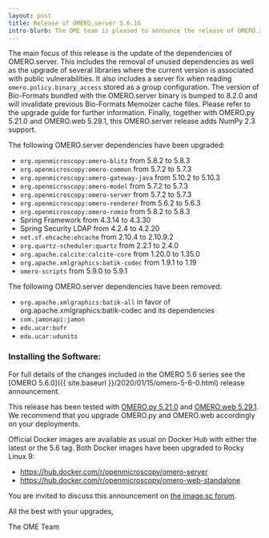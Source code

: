 ```yaml
---
layout: post
title: Release of OMERO.server 5.6.16
intro-blurb: The OME team is pleased to announce the release of OMERO.server 5.6.16
---
```


The main focus of this release is the update of the dependencies of OMERO.server.
This includes the removal of unused dependencies as well as the upgrade of several
libraries where the current version is associated with public vulnerabilities. It
also includes a server fix when reading `omero.policy.binary_access` stored as a group
configuration. The version of Bio-Formats bundled with the OMERO.server binary is
bumped to 8.2.0 and will invalidate previous Bio-Formats Memoizer cache files.
Please refer to the upgrade guide for further information. Finally, together with
OMERO.py 5.21.0 and OMERO.web 5.29.1, this OMERO.server release adds NumPy 2.3 support.

The following OMERO.server dependencies have been upgraded:

- `org.openmicroscopy:omero-blitz` from 5.8.2 to 5.8.3
- `org.openmicroscopy:omero-common` from 5.7.2 to 5.7.3
- `org.openmicroscopy:omero-gateway-java` from 5.10.2 to 5.10.3
- `org.openmicroscopy:omero-model` from 5.7.2 to 5.7.3
- `org.openmicroscopy:omero-server` from 5.7.2 to 5.7.3
- `org.openmicroscopy:omero-renderer` from 5.6.2 to 5.6.3
- `org.openmicroscopy:omero-romio` from 5.8.2 to 5.8.3
- Spring Framework from 4.3.14 to 4.3.30
- Spring Security LDAP from 4.2.4 to 4.2.20
- `net.sf.ehcache:ehcache` from 2.10.4 to 2.10.9.2
- `org.quartz-scheduler:quartz` from 2.2.1 to 2.4.0
- `org.apache.calcite:calcite-core` from 1.20.0 to 1.35.0
- `org.apache.xmlgraphics:batik-codec` from 1.9.1 to 1.19
- `omero-scripts` from 5.9.0 to 5.9.1

The following OMERO.server dependencies have been removed:

- `org.apache.xmlgraphics:batik-all` in favor of org.apache.xmlgraphics:batik-codec and its dependencies
- `com.jamonapi:jamon`
- `edu.ucar:bufr`
- `edu.ucar:udunits`

### Installing the Software:

For full details of the changes included in the OMERO 5.6 series see the
[OMERO 5.6.0]({{ site.baseurl }}/2020/01/15/omero-5-6-0.html) release
announcement.

This release has been tested with
[OMERO.py 5.21.0](https://pypi.org/project/omero-py/5.21.0/) and
[OMERO.web 5.29.1](https://pypi.org/project/omero-web/5.29.1/). We
recommend that you upgrade OMERO.py and OMERO.web accordingly on your deployments.

Official Docker images are available as usual on Docker Hub with either
the latest or the 5.6 tag. Both Docker images have been upgraded to Rocky Linux 9:

* <https://hub.docker.com/r/openmicroscopy/omero-server>
* <https://hub.docker.com/r/openmicroscopy/omero-web-standalone>


You are invited to discuss this announcement on
[the image.sc forum](https://forum.image.sc/tags/c/data-management/omero).

All the best with your upgrades,

The OME Team

